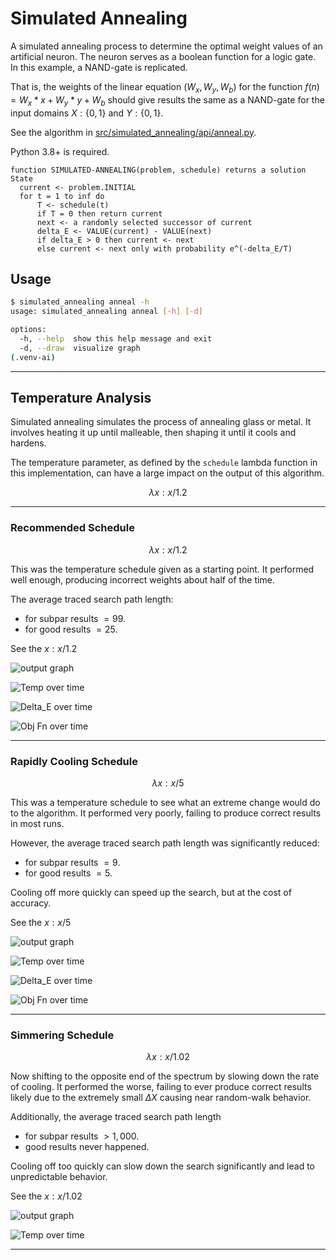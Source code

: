 # Simulated Annealing

A simulated annealing process to determine the optimal weight values of an artificial neuron.
The neuron serves as a boolean function for a logic gate. In this example, a NAND-gate is replicated.

That is, the weights of the linear equation $(W_x, W_y, W_b)$ for the 
function $f(n) = W_x*x + W_y*y + W_b$ should give results the same as a 
NAND-gate for the input domains $X : \{0, 1\}$ and $Y : \{0, 1\}$.

See the algorithm in [src/simulated_annealing/api/anneal.py](src/simulated_annealing/api/anneal.py).

Python 3.8+ is required.

```
function SIMULATED-ANNEALING(problem, schedule) returns a solution State
  current <- problem.INITIAL
  for t = 1 to inf do
      T <- schedule(t)
      if T = 0 then return current
      next <- a randomly selected successor of current
      delta_E <- VALUE(current) - VALUE(next)
      if delta_E > 0 then current <- next
      else current <- next only with probability e^(-delta_E/T)
```

## Usage

```bash
$ simulated_annealing anneal -h
usage: simulated_annealing anneal [-h] [-d]

options:
  -h, --help  show this help message and exit
  -d, --draw  visualize graph
(.venv-ai)
```
---

## Temperature Analysis

Simulated annealing simulates the process of annealing glass or metal.
It involves heating it up until malleable, then shaping it until it cools and hardens.

The temperature parameter, as defined by the `schedule` lambda function in this implementation, 
can have a large impact on the output of this algorithm.

$$\lambda x : x / 1.2$$

---

### Recommended Schedule

$$\lambda x : x / 1.2$$

This was the temperature schedule given as a starting point.
It performed well enough, producing incorrect weights about half of the time.

The average traced search path length:
* for subpar results $= 99$.
* for good results $= 25$.

See the $x : x / 1.2$

![output graph](_static/Figure_3_Temp=1.2_Path=23.png)

![Temp over time](_static/Figure_6_Temp=1.2_Temp-over-Time.png)

![Delta_E over time](_static/Figure_9_Temp=1.22_Delta-E-over-Time.png)

![Obj Fn over time](_static/Figure_10_Temp=1.22_Obj-Fn-over-Time.png)

---

### Rapidly Cooling Schedule

$$\lambda x : x / 5$$

This was a temperature schedule to see what an extreme change would do to the algorithm.
It performed very poorly, failing to produce correct results in most runs.

However, the average traced search path length was significantly reduced:
* for subpar results $= 9$.
* for good results $= 5$.

Cooling off more quickly can speed up the search, but at the cost of accuracy.

See the $x : x / 5$

![output graph](_static/Figure_4_Temp=5_Path=5.png)

![Temp over time](_static/Figure_7_Temp=5_Temp-over-Time.png)

![Delta_E over time](_static/Figure_12_Temp=5_Delta-E-over-Time.png)

![Obj Fn over time](_static/Figure_11_Temp=5_Obj-Fn-over-Time.png)

---

### Simmering Schedule

$$\lambda x : x / 1.02$$

Now shifting to the opposite end of the spectrum by slowing down the rate of cooling.
It performed the worse, failing to ever produce correct results 
likely due to the extremely small $\Delta X$ causing near random-walk behavior.

Additionally, the average traced search path length
* for subpar results $> 1,000$.
* good results never happened.

Cooling off too quickly can slow down the search significantly 
and lead to unpredictable behavior.

See the $x : x / 1.02$

![output graph](_static/Figure_5_Temp=1.02_Path=1031.png)

![Temp over time](_static/Figure_8_Temp=1.02_Temp-over-Time.png)

---
